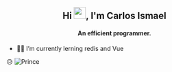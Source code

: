 <h2 align="center">Hi <img src="https://media.giphy.com/media/hvRJCLFzcasrR4ia7z/giphy.gif" width="28">, I'm Carlos Ismael</h2>
<h4 align="center">An efficient programmer.</h4>

- 🕵️‍♂️ I’m currently lerning redis and Vue

<p align="left">😥 <img src="https://komarev.com/ghpvc/?username=Prince-Mendiratta" alt="Prince" /> </p>

